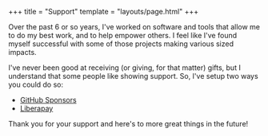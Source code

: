 +++
title = "Support"
template = "layouts/page.html"
+++

Over the past 6 or so years, I've worked on software and tools that allow me to do my best work, and to help empower others. I feel like I've found myself successful with some of those projects making various sized impacts.

I've never been good at receiving (or giving, for that matter) gifts, but I understand that some people like showing support. So, I've setup two ways you could do so:

- [GitHub Sponsors](https://github.com/sponsors/doamatto/)
- [Liberapay](https://liberapay.com/doamatto/)

Thank you for your support and here's to more great things in the future!
